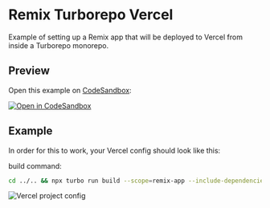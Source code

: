 # Remix Turborepo Vercel

Example of setting up a Remix app that will be deployed to Vercel from inside a Turborepo monorepo.

## Preview

Open this example on [CodeSandbox](https://codesandbox.com):

<!-- TODO: update this link to the path for your example: -->

[![Open in CodeSandbox](https://codesandbox.io/static/img/play-codesandbox.svg)](https://codesandbox.io/s/github/remix-run/examples/tree/main/turborepo-vercel)

## Example

In order for this to work, your Vercel config should look like this:

build command:

```sh
cd ../.. && npx turbo run build --scope=remix-app --include-dependencies --no-deps
```

![Vercel project config](./vercel-project-config-example.jpg)
